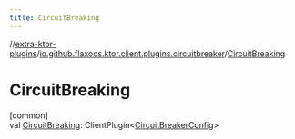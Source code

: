 ```yaml
---
title: CircuitBreaking
---
```

//[extra-ktor-plugins](../../index.md)/[io.github.flaxoos.ktor.client.plugins.circuitbreaker](index.md)/[CircuitBreaking](-circuit-breaking.md)



# CircuitBreaking



[common]\
val [CircuitBreaking](-circuit-breaking.md): ClientPlugin&lt;[CircuitBreakerConfig](-circuit-breaker-config/index.md)&gt;




